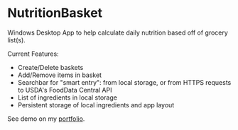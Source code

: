 # NutritionBasket 
Windows Desktop App to help calculate daily nutrition based off of grocery list(s).

Current Features: 
- Create/Delete baskets
- Add/Remove items in basket
- Searchbar for "smart entry": from local storage, or from HTTPS requests to USDA's FoodData Central API
- List of ingredients in local storage
- Persistent storage of local ingredients and app layout

See demo on my [portfolio](https://portfolio-6cfe3.firebaseapp.com).
